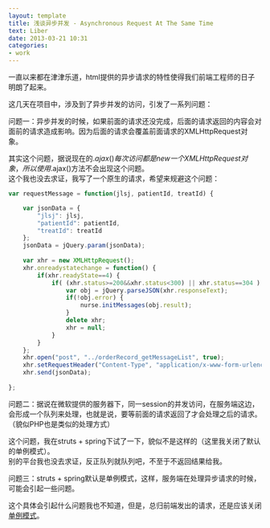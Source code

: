 ```yaml
---
layout: template
title: 浅谈异步并发 - Asynchronous Request At The Same Time
text: Liber
date: 2013-03-21 10:31
categories:
- work
---
```


一直以来都在津津乐道，html提供的异步请求的特性使得我们前端工程师的日子明朗了起来。  

这几天在项目中，涉及到了异步并发的访问，引发了一系列问题：

问题一：异步并发的时候，如果前面的请求还没完成，后面的请求返回的内容会对面前的请求造成影响。因为后面的请求会覆盖前面请求的XMLHttpRequest对象。

其实这个问题，据说现在的$.ajax()每次访问都是new一个XMLHttpRequest对象，所以使用$.ajax()方法不会出现这个问题。  
这个我也没去求证，我写了一个原生的请求，希望来规避这个问题：  

```javascript
var requestMessage = function(jlsj, patientId, treatId) {

	var jsonData = {
		"jlsj": jlsj,
		"patientId": patientId,
		"treatId": treatId
	};
	jsonData = jQuery.param(jsonData);
	
	var xhr = new XMLHttpRequest();
	xhr.onreadystatechange = function() {
		if(xhr.readyState==4) {
			if( (xhr.status>=200&&xhr.status<300) || xhr.status==304 ) {
				var obj = jQuery.parseJSON(xhr.responseText);
				if(!obj.error) {
					nurse.initMessages(obj.result);
				}
				delete xhr;
				xhr = null;
			}
		}
	};
	xhr.open("post", "../orderRecord_getMessageList", true);
	xhr.setRequestHeader("Content-Type", "application/x-www-form-urlencoded");	
	xhr.send(jsonData);
	
};
```

问题二：据说在微软提供的服务器下，同一session的并发访问，在服务端这边，会形成一个队列来处理，也就是说，要等前面的请求返回了才会处理之后的请求。（貌似PHP也是类似的处理方式）

这个问题，我在struts + spring下试了一下，貌似不是这样的（这里我关闭了默认的单例模式）。  
别的平台我也没去求证，反正队列就队列吧，不至于不返回结果给我。

问题三：struts + spring默认是单例模式，这样，服务端在处理异步请求的时候，可能会引起一些问题。

这个具体会引起什么问题我也不知道，但是，总归前端发出的请求，还是应该关闭[单例模式][0]。


[0]: http://blog.sina.com.cn/s/blog_5f12739d0100cre0.html